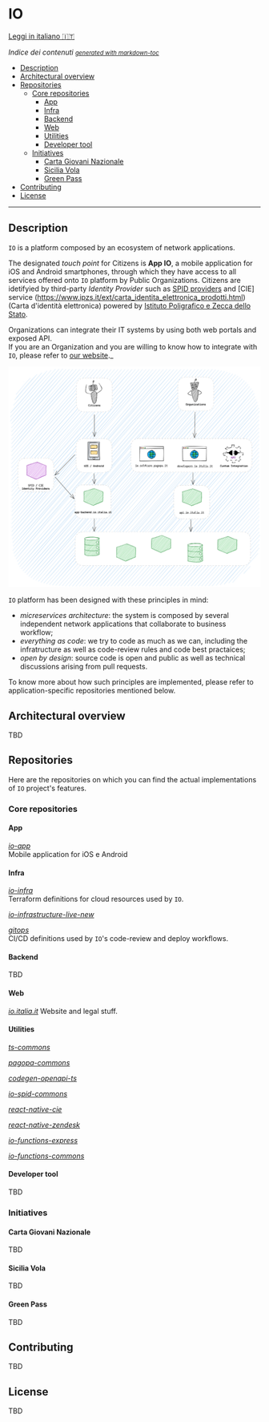 # IO
[Leggi in italiano 🇮🇹](README.md)

*Indice dei contenuti* <small><i><a href='http://ecotrust-canada.github.io/markdown-toc/'>generated with markdown-toc</a></i></small>
- [Description](#description)
- [Architectural overview](#architectural-overview)
- [Repositories](#repositories)
  * [Core repositories](#core-repositories)
    + [App](#app)
    + [Infra](#infra)
    + [Backend](#backend)
    + [Web](#web)
    + [Utilities](#utilities)
    + [Developer tool](#developer-tool)
  * [Initiatives](#iniziatives)
    + [Carta Giovani Nazionale](#carta-giovani-nazionale)
    + [Sicilia Vola](#sicilia-vola)
    + [Green Pass](#green-pass)
- [Contributing](#contributing)
- [License](#license)


----

## Description
`IO` is a platform composed by an ecosystem of network applications.

The designated _touch point_ for Citizens is **App IO**, a mobile application for iOS and Android smartphones, through which they have access to all services offered onto `IO` platform by Public Organizations. Citizens are idetifyied by third-party _Identity Provider_ such as [SPID providers](https://www.spid.gov.it/) and [CIE] service (https://www.ipzs.it/ext/carta_identita_elettronica_prodotti.html) (Carta d'identità elettronica) powered by [Istituto Poligrafico e Zecca dello Stato](https://www.ipzs.it).

Organizations can integrate their IT systems by using both web portals and exposed API.<br/>If you are an Organization and you are willing to know how to integrate with `IO`, please refer to [our website](https://io.italia.it/)._

![architecture overview](assets/architecture-overview.png)

`IO` platform has been designed with these principles in mind:
* _micreservices architecture_: the system is composed by several independent network applications that collaborate to business workflow;
* _everything as code_: we try to code as much as we can, including the infratructure as well as code-review rules and code best practaices;
* _open by design_: source code is open and public as well as technical discussions arising from pull requests.

To know more about how such principles are implemented, please refer to application-specific repositories mentioned below.
## Architectural overview
TBD

## Repositories
Here are the repositories on which you can find the actual implementations of `IO` project's features.


### Core repositories
#### App
*[io-app](https://github.com/pagopa/io-app)* <br/>Mobile application for iOS e Android
#### Infra
*[io-infra](https://github.com/pagopa/io-infra)* <br/>Terraform definitions for cloud resources used by `IO`.

*[io-infrastructure-live-new](https://github.com/pagopa/io-infrastructure-live-new)* <br/>

*[gitops](https://github.com/pagopa/gitops)* <br/>CI/CD definitions used by `IO`'s code-review and deploy workflows.
#### Backend
TBD

#### Web
*[io.italia.it](https://github.com/pagopa/io-infra)* Website and legal stuff.

#### Utilities
*[ts-commons](https://github.com/pagopa/ts-commons)*

*[pagopa-commons](https://github.com/pagopa/pagopa-commons)*

*[codegen-openapi-ts](https://github.com/pagopa/codegen-openapi-ts)*

*[io-spid-commons](https://github.com/pagopa/io-spid-commons)*

*[react-native-cie](https://github.com/pagopa/react-native-cie)*

*[react-native-zendesk](https://github.com/pagopa/react-native-zendesk)*

*[io-functions-express](https://github.com/pagopa/io-functions-express)*

*[io-functions-commons](https://github.com/pagopa/io-functions-commons)*

#### Developer tool
TBD

### Initiatives

#### Carta Giovani Nazionale
TBD
#### Sicilia Vola
TBD
#### Green Pass
TBD

## Contributing
TBD

## License
TBD
